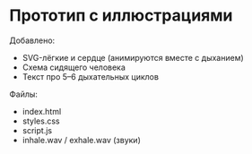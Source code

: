# Прототип с иллюстрациями

Добавлено:
- SVG-лёгкие и сердце (анимируются вместе с дыханием)
- Схема сидящего человека
- Текст про 5–6 дыхательных циклов

Файлы:
- index.html
- styles.css
- script.js
- inhale.wav / exhale.wav (звуки)
